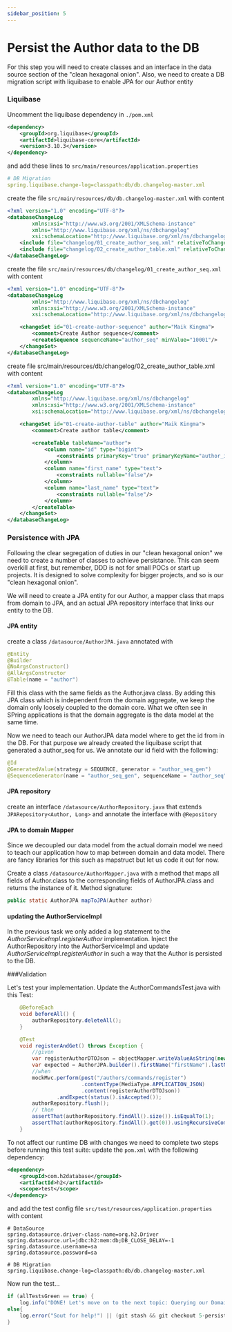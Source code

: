 ```yaml
---
sidebar_position: 5
---
```


# Persist the Author data to the DB

For this step you will need to create classes and an interface in the data source section of the "clean hexagonal 
onion". Also, we need to create a DB migration script with liquibase to enable JPA for our Author entity

### Liquibase
Uncomment the liquibase dependency in ``./pom.xml`` 

```xml
<dependency>
    <groupId>org.liquibase</groupId>
    <artifactId>liquibase-core</artifactId>
    <version>3.10.3</version>
</dependency>
```

and add these lines to ``src/main/resources/application.properties``

```yaml
# DB Migration
spring.liquibase.change-log=classpath:db/db.changelog-master.xml
```
create the file ``src/main/resources/db/db.changelog-master.xml`` with content

```xml
<?xml version="1.0" encoding="UTF-8"?>
<databaseChangeLog
        xmlns:xsi="http://www.w3.org/2001/XMLSchema-instance"
        xmlns="http://www.liquibase.org/xml/ns/dbchangelog"
        xsi:schemaLocation="http://www.liquibase.org/xml/ns/dbchangelog http://www.liquibase.org/xml/ns/dbchangelog/dbchangelog-latest.xsd">
    <include file="changelog/01_create_author_seq.xml" relativeToChangelogFile="true"/>
    <include file="changelog/02_create_author_table.xml" relativeToChangelogFile="true"/>
</databaseChangeLog>
```

create the file ``src/main/resources/db/changelog/01_create_author_seq.xml`` with content

```xml
<?xml version="1.0" encoding="UTF-8"?>
<databaseChangeLog
        xmlns="http://www.liquibase.org/xml/ns/dbchangelog"
        xmlns:xsi="http://www.w3.org/2001/XMLSchema-instance"
        xsi:schemaLocation="http://www.liquibase.org/xml/ns/dbchangelog http://www.liquibase.org/xml/ns/dbchangelog/dbchangelog-3.6.xsd">

    <changeSet id="01-create-author-sequence" author="Maik Kingma">
        <comment>Create Author sequence</comment>
        <createSequence sequenceName="author_seq" minValue="10001"/>
    </changeSet>
</databaseChangeLog>
```

create file src/main/resources/db/changelog/02_create_author_table.xml with content

```xml
<?xml version="1.0" encoding="UTF-8"?>
<databaseChangeLog
        xmlns="http://www.liquibase.org/xml/ns/dbchangelog"
        xmlns:xsi="http://www.w3.org/2001/XMLSchema-instance"
        xsi:schemaLocation="http://www.liquibase.org/xml/ns/dbchangelog http://www.liquibase.org/xml/ns/dbchangelog/dbchangelog-3.6.xsd">

    <changeSet id="01-create-author-table" author="Maik Kingma">
        <comment>Create author table</comment>

        <createTable tableName="author">
            <column name="id" type="bigint">
                <constraints primaryKey="true" primaryKeyName="author_id_pk" nullable="false"/>
            </column>
            <column name="first_name" type="text">
                <constraints nullable="false"/>
            </column>
            <column name="last_name" type="text">
                <constraints nullable="false"/>
            </column>
        </createTable>
    </changeSet>
</databaseChangeLog>
```

### Persistence with JPA

Following the clear segregation of duties in our "clean hexagonal onion" we need to create a number of classes to 
achieve persistance. This can seem overkill at first, but remember, DDD is not for small POCs or start up projects. 
It is designed to solve complexity for bigger projects, and so is our "clean hexagonal onion".

We will need to create a JPA entity for our Author, a mapper class that maps from domain to JPA, and an actual JPA 
repository interface that links our entity to the DB.

#### JPA entity

create a class ``/datasource/AuthorJPA.java`` annotated with

```java
@Entity
@Builder
@NoArgsConstructor()
@AllArgsConstructor
@Table(name = "author")
```
Fill this class with the same fields as the Author.java class. By adding this JPA class which is independent from 
the domain aggregate, we keep the domain only loosely coupled to the domain core. What we often see in SPring 
applications is that the domain aggregate is the data model at the same time.

Now we need to teach our AuthorJPA data model where to get the id from in the DB. For that purpose we already 
created the liquibase script that generated a author_seq for us.
We annotate our id field with the following:
```java
@Id
@GeneratedValue(strategy = SEQUENCE, generator = "author_seq_gen")
@SequenceGenerator(name = "author_seq_gen", sequenceName = "author_seq", allocationSize = 1)
```

#### JPA repository

create an interface ``/datasource/AuthorRepository.java`` that extends ``JPARepository<Author, Long>`` and annotate 
the interface with ``@Repository``

#### JPA to domain Mapper

Since we decoupled our data model from the actual domain model we need to teach our application how to map between 
domain and data model. There are fancy libraries for this such as mapstruct but let us code it out for now.

Create a class ``/datasource/AuthorMapper.java`` with a method that maps all fields of Author.class to the 
corresponding fields of AuthorJPA.class and returns the instance of it.
Method signature:
```java
public static AuthorJPA mapToJPA(Author author)
```

#### updating the AuthorServiceImpl
In the previous task we only added a log statement to the _AuthorServiceImpl.registerAuthor_ implementation.
Inject the AuthorRepository into the AuthorServiceImpl and update _AuthorServiceImpl.registerAuthor_ in such a way 
that the Author is persisted to the DB.


###Validation

Let's test your implementation. Update the AuthorCommandsTest.java with this Test:

```java
    @BeforeEach
    void beforeAll() {
        authorRepository.deleteAll();
    }

    @Test
    void registerAndGet() throws Exception {
        //given
        var registerAuthorDTOJson = objectMapper.writeValueAsString(new RegisterAuthorDTO("firstName", "lastName"));
        var expected = AuthorJPA.builder().firstName("firstName").lastName("lastName").build();
        //when
        mockMvc.perform(post("/authors/commands/register")
                        .contentType(MediaType.APPLICATION_JSON)
                        .content(registerAuthorDTOJson))
                .andExpect(status().isAccepted());
        authorRepository.flush();
        // then
        assertThat(authorRepository.findAll().size()).isEqualTo(1);
        assertThat(authorRepository.findAll().get(0)).usingRecursiveComparison().ignoringFields("id").isEqualTo(expected);
    }
```

To not affect our runtime DB with changes we need to complete two steps before running this test suite:
update the ``pom.xml`` with the following dependency:
```xml
<dependency>
    <groupId>com.h2database</groupId>
    <artifactId>h2</artifactId>
    <scope>test</scope>
</dependency>
```
and add the test config file ``src/test/resources/application.properties`` with content
```properties
# DataSource
spring.datasource.driver-class-name=org.h2.Driver
spring.datasource.url=jdbc:h2:mem:db;DB_CLOSE_DELAY=-1
spring.datasource.username=sa
spring.datasource.password=sa

# DB Migration
spring.liquibase.change-log=classpath:db/db.changelog-master.xml
```

Now run the test...

```java
if (allTestsGreen == true) {
    log.info("DONE! Let's move on to the next topic: Querying our Domain.")}
else{
    log.error("Sout for help!") || (git stash && git checkout 5-persist-author-data-done)
}
```







